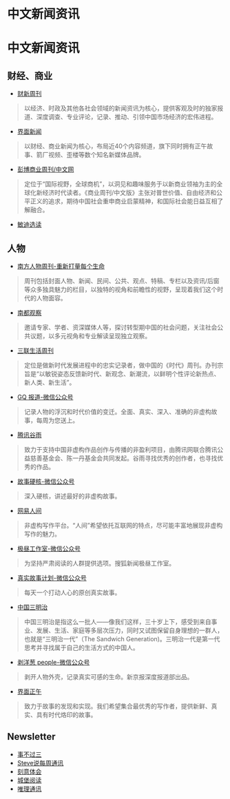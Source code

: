 # 中文新闻资讯

<!--more-->
# 中文新闻资讯
## 财经、商业
- [财新周刊](http://weekly.caixin.com/)
>以经济、时政及其他各社会领域的新闻资讯为核心，提供客观及时的独家报道、深度调查、专业评论，记录、推动、引领中国市场经济的宏伟进程。
- [界面新闻](https://www.jiemian.com/)
>以财经、商业新闻为核心，布局近40个内容频道，旗下同时拥有正午故事、箭厂视频、歪楼等数个知名新媒体品牌。
- [彭博商业周刊/中文网](http://www.bbwc.cn/)
>定位于“国际视野，全球商机”，以洞见和趣味服务于以新商业领袖为主的全球化新经济时代读者。《商业周刊/中文版》主张对普世价值、自由经济和公平正义的追求，期待中国社会重申商业启蒙精神，和国际社会能日益互相了解融合。
- [敏迪选读](https://www.mindiworldnews.com/)
## 人物
- [南方人物周刊-重新打量每个生命](http://www.nfpeople.com/)
>周刊包括封面人物、新闻、民间、公共、观点、特稿、专栏以及资讯/后窗等众多独具魅力的栏目，以独特的视角和前瞻性的视野，呈现着我们这个时代的人物面容。
- [南都观察](https://nanduguancha.cn/)
>邀请专家、学者、资深媒体人等，探讨转型期中国的社会问题，关注社会公共议题，以多元视角和专业解读呈现独立观察。
- [三联生活周刊](http://www.lifeweek.com.cn/)
>定位是做新时代发展进程中的忠实记录者，做中国的《时代》周刊。办刊宗旨是“以敏锐姿态反馈新时代、新观念、新潮流，以鲜明个性评论新热点、新人类、新生活”。
- [GQ 报道-微信公众号](http://mp.weixin.qq.com/profile?src=3&timestamp=1632794764&ver=1&signature=a0oNSFezfb7PIEaFWOYGR-QXV3LQHf3khp2NmvE*9dKailYS5J*G1-SdrLwZ9aXLxqtz2nuJ1K9Nf3gCOiru0A==)
>记录人物的浮沉和时代价值的变迁。全面、真实、深入、准确的非虚构故事，每周为您送上。
- [腾讯谷雨](https://news.qq.com/guyu/)
>致力于支持中国非虚构作品创作与传播的非盈利项目，由腾讯网联合腾讯公益慈善基金会、陈一丹基金会共同发起。谷雨寻找优秀的创作者，也寻找优秀的作品。
- [故事硬核-微信公众号](http://mp.weixin.qq.com/profile?src=3&timestamp=1632794992&ver=1&signature=oWf*RZxUUngneboGOsJOj9BhjJxdChIf7fDiTr6WIZIa-G9m1jZ4852165Bm68ZYfREdY*Rrqygy*Nnc0vOLKg==)
>深入硬核，讲述最好的非虚构故事。
- [网易人间](http://renjian.163.com/)
>非虚构写作平台。“人间”希望依托互联网的特点，尽可能丰富地展现非虚构写作的魅力。
- [极昼工作室-微信公众号](http://mp.weixin.qq.com/profile?src=3&timestamp=1632795278&ver=1&signature=RlQLoGsWMe75Lbj6C8D-w0EDm3fQujkl96djCPzt6I7nVirlOS3wzk5**HnNOKo-nU6YkwDUcS*Lhu18Manx1w==)
>为坚持严肃阅读的人群提供选项。搜狐新闻极昼工作室。
- [真实故事计划-微信公众号](http://mp.weixin.qq.com/profile?src=3&timestamp=1632795481&ver=1&signature=Tyj0rO6E5-L2XPXfjpUPYTYiX6FtVnMftdFOg1CB-V4gnulRYrnvLBuah96v-Zj8KCzJl2DK9DxfOioMXgxS8Q==)
>每天一个打动人心的原创真实故事。
- [中国三明治](http://www.china30s.com/)
>中国三明治是指这么一批人——像我们这样，三十岁上下，感受到来自事业、发展、生活、家庭等多层次压力，同时又试图保留自身理想的一群人，也就是“三明治一代”（The Sandwich Generation)。三明治一代是第一代思考并寻找属于自己的生活方式的中国人。
- [剥洋葱 people-微信公众号](http://mp.weixin.qq.com/profile?src=3&timestamp=1632795693&ver=1&signature=7yLcodbF5aTPkbqwcRottqY3RdMMl5XBMWqhuHZMbdkg5UNZokAllj55EroqjpkDEcKOcTCRUCzXbqUcwRNZpg==)
>剥开人物外壳，记录真实可感的生命。新京报深度报道部出品。
- [界面正午](https://www.jiemian.com/lists/53.html)
>致力于故事的发现和实现。我们希望集合最优秀的写作者，提供新鲜、真实、具有时代烙印的故事。
## Newsletter
- [事不过三](https://via.hedwig.pub/)
- [Steve说每周通讯](https://steve.hedwig.pub/)
- [刻意体会](https://kyth.hedwig.pub/)
- [城堡阅读](https://chengbaoyuedu.cn/)
- [唯理通讯](https://www.veritaschina.org/newsletter/)
